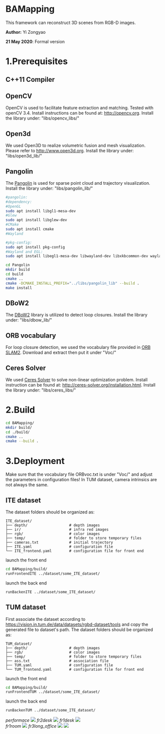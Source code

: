 # BAMapping
This framework can reconstruct 3D scenes from RGB-D images.

**Author:** Yi Zongyao

**21 May 2020**: Formal version

# 1.Prerequisites

## C++11 Compiler

## OpenCV
OpenCV is used to facilitate feature extraction and matching. Tested with openCV 3.4. Install instructions can be found at: http://opencv.org.
Install the library under: "libs/opencv_libs/" 

## Open3d
We used Open3D to realize volumetric fusion and mesh visualization. Please refer to http://www.open3d.org.
Install the library under: "libs/open3d_lib/" 
## Pangolin
The [Pangolin](https://github.com/stevenlovegrove/Pangolin) is used for sparse point cloud and trajectory visualization.
Install the library under: "libs/pangolin_lib/" 
```bash
#pangolin:
#dependency:
#OpenGL
sudo apt install libgl1-mesa-dev
#Glew
sudo apt install libglew-dev
#CMake
sudo apt install cmake
#Wayland

#pkg-config: 
sudo apt install pkg-config
#Wayland and EGL:
sudo apt install libegl1-mesa-dev libwayland-dev libxkbcommon-dev wayland-protocols

cd Pangolin
mkdir build
cd build
cmake ..
cmake -DCMAKE_INSTALL_PREFIX="../libs/pangolin_lib" --build .
make install
```
## DBoW2
The [DBoW2](https://github.com/dorian3d/DBoW2) library is utilized to detect loop closures.
Install the library under: "libs/dbow_lib/" 

## ORB vocabulary
For loop closure detection, we used the vocabulary file provided in [ORB SLAM2](https://github.com/raulmur/ORB_SLAM2/tree/master/Vocabulary). Download and extract
then put it under "Voc/"

## Ceres Solver
We used [Ceres Solver](http://ceres-solver.org/) to solve non-linear optimization problem. Install instruction can be found at: http://ceres-solver.org/installation.html.
Install the library under: "libs/ceres_libs/" 


# 2.Build

```bash
cd BAMapping/
mkdir build/
cd ./build/
cmake ..
cmake --build .
```
# 3.Deployment
Make sure that the vocabulary file ORBvoc.txt is under "Voc/" and adjust the parameters in 
configuration files! In TUM dataset, camera intrinsics are not always the same.

## ITE dataset
The dataset folders should be organized as:

    
    ITE_dataset/
    ├── depth/                   # depth images
    ├── ir/                      # infra red images
    ├── rgb/                     # color images
    ├── temp/                    # folder to store temporary files 
    ├── cameras.txt              # initial trajectory
    ├── ITE.yaml                 # configuration file
    └── ITE_frontend.yaml        # configuration file for front end    

launch the front end
```bash
cd BAMapping/build/
runFrontendITE ../dataset/some_ITE_dataset/
```
launch the back end
```bash
runBackenITE ../dataset/some_ITE_dataset/
```

## TUM dataset
First associate the dataset according to https://vision.in.tum.de/data/datasets/rgbd-dataset/tools 
and copy the generated file to dataset's path.
The dataset folders should be organized as:

    
    TUM_dataset/
    ├── depth/                   # depth images
    ├── rgb/                     # color images
    ├── temp/                    # folder to store temporary files 
    ├── ass.txt                  # association file 
    ├── TUM.yaml                 # configuration file
    └── TUM_frontend.yaml        # configuration file for front end  
    
launch the front end
```bash
cd BAMapping/build/
runFrontendTUM ../dataset/some_ITE_dataset/
```
launch the back end
```bash
runBackenTUM ../dataset/some_ITE_dataset/
```
*performace*
![](img/performance.png)
*fr2desk*
![](img/TUM_fr2desk.png)
*fr1desk*
![](img/TUM_fr1desk.png)    
*fr1room*
![](img/TUM_fr1room.png)
*fr3long_office*
![](img/TUM_long_office.png)
![](img/TUM_long_office_.png)


